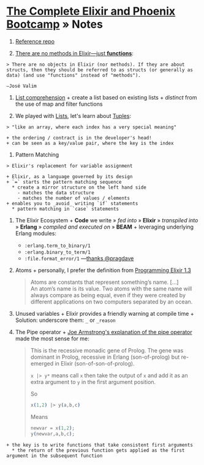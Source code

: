 # [The Complete Elixir and Phoenix Bootcamp][on-udemy] » Notes

  1. [Reference repo][reference-repo]

  1. [There are no methods in Elixir—just **functions**][elixir-functions]:

    > There are no objects in Elixir (nor methods). If they are about structs, then they should be referred to as structs (or generally as data) (and use "functions" instead of "methods").

    –José Valim

  1. [List comprehension][list-comprehension]
    + create a list based on existing lists
    + _distinct_ from the use of map and filter functions

  1. We played with [Lists][docs-list], let's learn about [Tuples][docs-tuple]:

    > "like an array, where each index has a very special meaning"

    + the ordering / contract is in the developer's head!
    + can be seen as a key/value pair, where the key is the index

  1. Pattern Matching

    > Elixir's replacement for variable assignment

    + Elixir, as a language governed by its design
    + `=` starts the pattern matching sequence
      * create a mirror structure on the left hand side
        - matches the data structure
        - matches the number of values / elements
    + enables you to _avoid_ writing `if` statements
      * pattern matching in `case` statements

  1. The Elixir Ecosystem
    + **Code** we write » _fed into_ » **Elixir** » _transpiled into_ » **Erlang** » _compiled and executed on_ » **BEAM**
    + leveraging underlying Erlang modules:
      * `:erlang.term_to_binary/1`
      * `:erlang.binary_to_term/1`
      * `:file.format_error/1` —[thanks @pragdave][programming-elixir]

  1. Atoms
    + personally, I prefer the definition from [Programming Elixir 1.3][programming-elixir]

      > Atoms are constants that represent something’s name. […]  
      > An atom’s name is its value. Two atoms with the same name will always compare as being equal, even if they were created by different applications on two computers separated by an ocean.

  1. Unused variables
    + Elixir provides a friendly warning at compile time
    + Solution: underscore them: `_` or `_reason`

  1. The Pipe operator
    + [Joe Armstrong's explanation of the pipe operator][a-week-with-elixir] made the most sense for me:  

      > This is the recessive monadic gene of Prolog. The gene was dominant in Prolog, recessive in Erlang (son-of-prolog) but re-emerged in Elixir (son-of-son-of-prolog).
      > 
      > `x |> y*` means call `x` then take the output of `x` and add it as an extra argument to `y` in the first argument position.
      > 
      > So
      > ```elixir
      > x(1,2) |> y(a,b,c) 
      > ```
      > 
      > Means
      > ```elixir 
      > newvar = x(1,2); 
      > y(newvar,a,b,c);
      > ```

    + the key is to write functions that take consistent first arguments
      * the return of the previous function gets applied as the first argument in the subsequent function


  [a-week-with-elixir]: http://joearms.github.io/2013/05/31/a-week-with-elixir.html#head_7
  [docs-list]: http://elixir-lang.org/docs/stable/elixir/List.html
  [docs-tuple]: http://elixir-lang.org/docs/stable/elixir/Tuple.html
  [elixir-functions]: https://elixirforum.com/t/there-are-no-methods-in-elixir-just-functions/2451
  [list-comprehension]: https://en.wikipedia.org/wiki/List_comprehension
  [on-udemy]: https://www.udemy.com/the-complete-elixir-and-phoenix-bootcamp-and-tutorial
  [programming-elixir]: https://pragprog.com/book/elixir13/programming-elixir-1-3
  [reference-repo]: https://github.com/StephenGrider/ElixirCode
